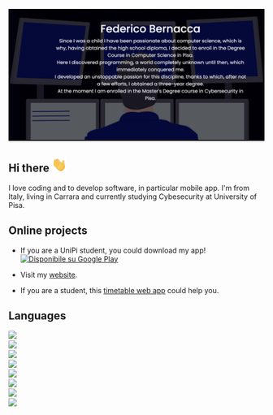 [![Header](https://github.com/fedehsq/fedehsq/blob/main/images/me.png "Header")](https://fedehsq.github.io/)


## Hi there <img src="https://github.com/fedehsq/fedehsq/blob/main/images/hi.gif" width="30px">
I love coding and to develop software, in particular mobile app. I'm from Italy, living in Carrara and currently studying Cybesecurity at University of Pisa.

## Online projects
* If you are a UniPi student, you could download my app!  
  <a href='https://play.google.com/store/apps/details?id=com.fedeveloper.libretto&pcampaignid=pcampaignidMKT-Other-global-all-co-prtnr-py-PartBadge-Mar2515-1'><img
                          alt='Disponibile su Google Play'
                          src='https://play.google.com/intl/en_us/badges/static/images/badges/it_badge_web_generic.png' style="width: 185px;" />
                          </a>

* Visit my [website](https://fedehsq.github.io/).
* If you are a student, this [timetable web app](https://fedehsq.github.io/timetable/) could help you.

## Languages
![](https://img.shields.io/badge/Code-Dart-red)\
![](https://img.shields.io/badge/Code-Java-orange)\
![](https://img.shields.io/badge/Code-JavaScript-important)\
![](https://img.shields.io/badge/Code-C(++)-yellow)\
![](https://img.shields.io/badge/Code-Python-yellowgreen)\
![](https://img.shields.io/badge/Code-Swift-green)\
![](https://img.shields.io/badge/Code-OCaml-success)\
![](https://img.shields.io/badge/Code-Go-darkgreen)
